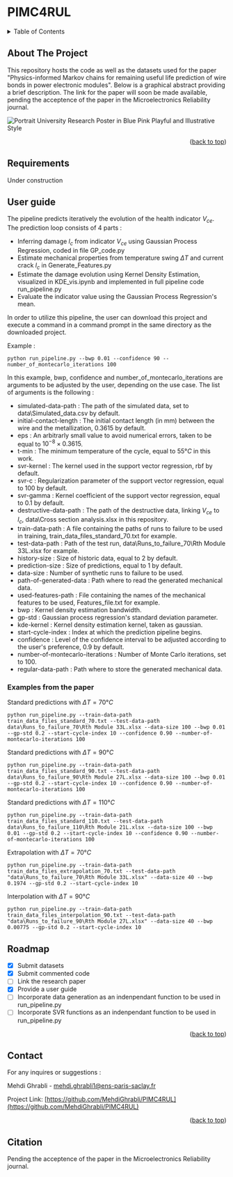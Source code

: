 # PIMC4RUL 


<!-- Improved compatibility of back to top link: See: https://github.com/othneildrew/Best-README-Template/pull/73 -->
<a id="readme-top"></a>
<!--
*** Thanks for checking out the Best-README-Template. If you have a suggestion
*** that would make this better, please fork the repo and create a pull request
*** or simply open an issue with the tag "enhancement".
*** Don't forget to give the project a star!
*** Thanks again! Now go create something AMAZING! :D
-->



<!-- PROJECT SHIELDS -->
<!--
*** I'm using markdown "reference style" links for readability.
*** Reference links are enclosed in brackets [ ] instead of parentheses ( ).
*** See the bottom of this document for the declaration of the reference variables
*** for contributors-url, forks-url, etc. This is an optional, concise syntax you may use.
*** https://www.markdownguide.org/basic-syntax/#reference-style-links
-->


<!-- TABLE OF CONTENTS -->
<details>
  <summary>Table of Contents</summary>
  <ol>
    <li>
      <a href="#About-the-project">About The Project</a>
    </li>
    <li>
      <a href="#Requirements">Requirements</a>
    <li><a href="#User guide">User guide</a></li>
    <ul>
        <li><a href="#Examples from the paper">Examples from the paper</a></li>
      </ul>
    <li><a href="#roadmap">Roadmap</a></li>
  </ol>
</details>



<!-- ABOUT THE PROJECT -->
## About The Project

This repository hosts the code as well as the datasets used for the paper "Physics-informed Markov chains for remaining useful life prediction of wire bonds in power electronic modules". 
Below is a graphical abstract providing a brief description. The link for the paper will soon be made available, pending the acceptence of the paper in the Microelectronics Reliability journal.

![Portrait University Research Poster in Blue Pink Playful and Illustrative Style](https://github.com/user-attachments/assets/0c5596ff-81d3-4654-b04c-6e78dac4a9d8)



<p align="right">(<a href="#readme-top">back to top</a>)</p>

<!-- GETTING STARTED -->
## Requirements

Under construction

## User guide

The pipeline predicts iteratively the evolution of the health indicator $V_{ce}$. The prediction loop consists of 4 parts : 
* Inferring damage $l_c$ from indicator $V_{ce}$ using Gaussian Process Regression, coded in file GP_code.py  
* Estimate mechanical properties from temperature swing $\Delta T$ and current crack $l_c$ in Generate_Features.py
* Estimate the damage evolution using Kernel Density Estimation, visualized in KDE_vis.ipynb and implemented in full pipeline code run_pipeline.py
* Evaluate the indicator value using the Gaussian Process Regression's mean.

In order to utilize this pipeline, the user can download this project and execute a command in a command prompt in the same directory as the downloaded project.

Example : 
```
python run_pipeline.py --bwp 0.01 --confidence 90 --number_of_montecarlo_iterations 100
```
In this example, bwp, confidence and number_of_montecarlo_iterations are arguments to be adjusted by the user, depending on the use case. 
The list of arguments is the following : 
* simulated-data-path : The path of the simulated data, set to data\Simulated_data.csv by default.
* initial-contact-length : The initial contact length (in mm) between the wire and the metallization, 0.3615 by default.
* eps : An arbitrarly small value to avoid numerical errors, taken to be equal to $10^{-8}\times 0.3615$.
* t-min : The minimum temperature of the cycle, equal to $55°C$ in this work.
* svr-kernel : The kernel used in the support vector regression, rbf by default.
* svr-c : Regularization parameter of the support vector regression, equal to 100 by default.
* svr-gamma : Kernel coefficient of the support vector regression, equal to 0.1 by default.
* destructive-data-path : The path of the destructive data, linking $V_{ce}$ to $l_c$, data\Cross section analysis.xlsx in this repository.
* train-data-path : A file containing the paths of runs to failure to be used in training, train_data_files_standard_70.txt for example.
* test-data-path : Path of the test run, data\Runs_to_failure_70\Rth Module 33L.xlsx for example.
* history-size : Size of historic data, equal to 2 by default.
* prediction-size : Size of predictions, equal to 1 by default.
* data-size : Number of synthetic runs to failure to be used.
* path-of-generated-data : Path where to read the generated mechanical data. 
* used-features-path : File containing the names of the mechanical features to be used, Features_file.txt for example.
* bwp : Kernel density estimation bandwidth.
* gp-std : Gaussian process regression's standard deviation parameter.
* kde-kernel : Kernel density estimation kernel, taken as gaussian.
* start-cycle-index : Index at which the prediction pipeline begins.
* confidence : Level of the confidence interval to be adjusted according to the user's preference, 0.9 by default.
* number-of-montecarlo-iterations : Number of Monte Carlo iterations, set to 100. 
* regular-data-path : Path where to store the generated mechanical data. 

### Examples from the paper
Standard predictions with $\Delta T = 70°C$ 

```
python run_pipeline.py --train-data-path train_data_files_standard_70.txt --test-data-path data\Runs_to_failure_70\Rth Module 33L.xlsx --data-size 100 --bwp 0.01 --gp-std 0.2 --start-cycle-index 10 --confidence 0.90 --number-of-montecarlo-iterations 100
```

Standard predictions with $\Delta T = 90°C$ 

```
python run_pipeline.py --train-data-path train_data_files_standard_90.txt --test-data-path data\Runs_to_failure_90\Rth Module 27L.xlsx --data-size 100 --bwp 0.01 --gp-std 0.2 --start-cycle-index 10 --confidence 0.90 --number-of-montecarlo-iterations 100
```

Standard predictions with $\Delta T = 110°C$ 

```
python run_pipeline.py --train-data-path train_data_files_standard_110.txt --test-data-path data\Runs_to_failure_110\Rth Module 21L.xlsx --data-size 100 --bwp 0.01 --gp-std 0.2 --start-cycle-index 10 --confidence 0.90 --number-of-montecarlo-iterations 100
```

Extrapolation with $\Delta T = 70°C$ 

```
python run_pipeline.py --train-data-path train_data_files_extrapolation_70.txt --test-data-path "data\Runs_to_failure_70\Rth Module 33L.xlsx" --data-size 40 --bwp 0.1974 --gp-std 0.2 --start-cycle-index 10 
```

Interpolation with $\Delta T = 90°C$ 

```
python run_pipeline.py --train-data-path train_data_files_interpolation_90.txt --test-data-path "data\Runs_to_failure_90\Rth Module 27L.xlsx" --data-size 40 --bwp 0.00775 --gp-std 0.2 --start-cycle-index 10 
```
<!-- ROADMAP -->
## Roadmap

- [x] Submit datasets
- [x] Submit commented code
- [ ] Link the research paper
- [x] Provide a user guide 
- [ ] Incorporate data generation as an indenpendant function to be used in run_pipeline.py
- [ ] Incorporate SVR functions as an indenpendant function to be used in run_pipeline.py

<p align="right">(<a href="#readme-top">back to top</a>)</p>



<!-- CONTACT -->
## Contact
For any inquires or suggestions : 

Mehdi Ghrabli  - mehdi.ghrabli1@ens-paris-saclay.fr

Project Link: [https://github.com/MehdiGhrabli/PIMC4RUL](https://github.com/MehdiGhrabli/PIMC4RUL)

<p align="right">(<a href="#readme-top">back to top</a>)</p>

## Citation
Pending the acceptence of the paper in the Microelectronics Reliability journal.
